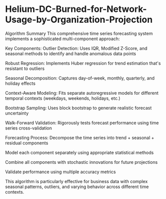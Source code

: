 # Helium-DC-Burned-for-Network-Usage-by-Organization-Projection

Algorithm Summary
This comprehensive time series forecasting system implements a sophisticated multi-component approach:

Key Components:
Outlier Detection: Uses IQR, Modified Z-Score, and seasonal methods to identify and handle anomalous data points

Robust Regression: Implements Huber regression for trend estimation that's resistant to outliers

Seasonal Decomposition: Captures day-of-week, monthly, quarterly, and holiday effects

Context-Aware Modeling: Fits separate autoregressive models for different temporal contexts (weekdays, weekends, holidays, etc.)

Bootstrap Sampling: Uses block bootstrap to generate realistic forecast uncertainty

Walk-Forward Validation: Rigorously tests forecast performance using time series cross-validation

Forecasting Process:
Decompose the time series into trend + seasonal + residual components

Model each component separately using appropriate statistical methods

Combine all components with stochastic innovations for future projections

Validate performance using multiple accuracy metrics

This algorithm is particularly effective for business data with complex seasonal patterns, outliers, and varying behavior across different time contexts.

